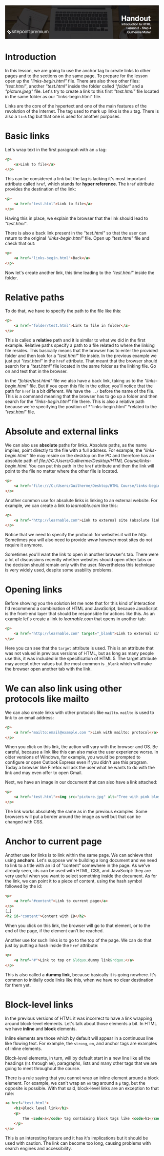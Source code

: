 ![](Introduction_to_HTML_handouts/headers/head3.4.jpg)
# Introduction

In this lesson, we are going to use the anchor tag to create links to other pages and to the sections on the same page. To prepare for the lesson open up the *"links-begin.html"* file. There are also three other files: *"test.html"*, another *"test.html"* inside the folder called *"folder"* and a *"picture.jpeg"* file. Let's try to create a link to this first *"test.html"* file located in the same folder as our "links-begin.html" file.

Links are the core of the hypertext and one of the main features of the revolution of the Internet. The tag used to mark up links is the `a` tag. There is also a `link` tag but that one is used for another purposes.

# Basic links

Let's wrap text in the first paragraph with an `a` tag:

```html
<p>
	<a>Link to file</a>
</p>
```

This can be considered a link but the tag is lacking it's most important attribute called `href`, which stands for **hyper reference**. The `href` attribute provides the destination of the link:

```html
<p>
	<a href="test.html">Link to file</a>
</p>
```

Having this in place, we explain the browser that the link should lead to *"test.html"*.

There is also a back link present in the *"test.html"* so that the user can return to the original *"links-begin.html"* file. Open up *"test.html"* file and check that out:

```html
<p>
	<a href="links-begin.html">Back</a>
</p>
```

Now let's create another link, this time leading to the *"test.html"* inside the folder.

# Relative paths

To do that, we have to specify the path to the file like this:

```html
<p>
	<a href="folder/test.html">Link to file in folder</a>
</p>
```

This is called a **relative** path and it is similar to what we did in the first example. Relative paths specify a path to a file related to where the linking file resides. This basically means that the browser has to enter the provided folder and then look for a *"test.html"* file inside. In the previous example we just put *"test.html"* in the `href` attribute. That meant that the browser should search for a *"test.html"* file located in the same folder as the linking file. Go on and test that in the browser. 

In the *"folder/test.html"* file we also have a back link, taking us to the *"links-begin.html"* file. But if you open this file in the editor, you'll notice that the path for `href` is a bit different. We have the `../` before the name of the file. This is a command meaning that the browser has to go up a folder and then search for the *"links-begin.html"* file there. This is also a relative path because we're specifying the position of *"links-begin.html" *related to the *"test.html"* file.

# Absolute and external links

We can also use **absolute** paths for links. Absolute paths, as the name implies, point directly to the file with a full address. For example, the *"links-begin.html"* file may reside on the desktop on the PC and therefore has an absolute path of *file:///C:/Users/Guilherme/Desktop/HTML Course/links-begin.html*. You can put this path in the `href` attribute and then the link will point to the file no matter where the other file is located.

```html
<p>
	<a href="file:///C:/Users/Guilherme/Desktop/HTML Course/links-begin.html">Link to file</a>
</p>
```

Another common use for absolute links is linking to an external website. For example, we can create a link to *learnable.com* like this:

```html
<p>
	<a href="http://learnable.com">Link to external site (absolute link)</a>
</p>
```

Notice that we need to specify the protocol: for websites it will be *http*. Sometimes you will also need to provide *www* however most sites do not require it anymore.

Sometimes you'll want the link to open in another browser's tab. There were a lot of discussions recently whether websites should open other tabs or the decision should remain only with the user. Nevertheless this technique is very widely used, despite some usability problems.

# Opening links

Before showing you the solution let me note that for this kind of interaction I'd recommend a combination of HTML and JavaScript, because JavaScript is the front-end layer that should be responsible for actions like this.
As an example let's create a link to *learnable.com* that opens in another tab:

```html
<p>
	<a href="http://learnable.com" target="_blank">Link to external site opening in another window (method not recommended – use javascript)</a>
</p>
```

Here you can see that the `target` attribute is used. This is an attribute that was not valued in previous versions of HTML, but as long as many people use this, it was included in the specification of HTML 5. The target attribute may accept other values but the most common is `_blank` which will make the browser open another tab with the link.

# We can also link using other protocols like mailto

We can also create links with other protocols like `mailto`. `mailto` is used to link to an email address:

```html
<p>
	<a href="mailto:email@example.com ">Link with mailto: protocol</a>
</p>
```

When you click on this link, the action will vary with the browser and OS. Be careful, because a link like this can also make the user experience worse. In older versions of Windows, for example, you would be prompted to configure or open Outlook Express even if you didn't use this program. Today a browser like Firefox will ask the user what he wants to do with the link and may even offer to open Gmail.

Next, we have an image in our document that can also have a link attached:

```html
<p>
	<a href="test.html"><img src="picture.jpg" alt="Tree with pink blossoms"></a>
</p>
```

The link works absolutely the same as in the previous examples. Some browsers will put a border around the image as well but that can be changed with CSS.

# Anchor to current page

Another use for links is to link within the same page. We can achieve that using **anchors**. Let's suppose we're building a long document and we need to link to a title with an id of "content" somewhere in the page. As we've already seen, ids can be used with HTML, CSS, and JavaScript: they are very useful when you want to select something inside the document. As for the link, we can point it to a piece of content, using the hash symbol followed by the id:

```html
<p>
	<a href="#content">Link to current page</a>
</p>
[…]
<h2 id="content">Content with ID</h2>
```

When you click on this link, the browser will go to that element, or to the end of the page, if the element can't be reached.

Another use for such links is to go to the top of the page. We can do that just by putting a hash inside the `href` attribute:

```html
<p>
	<a href="#">Link to top or &ldquo;dummy link&rdquo;</a>
</p>
```

This is also called a **dummy link**, because basically it is going nowhere. It's common to initially code links like this, when we have no clear destination for them yet.

# Block-level links

In the previous versions of HTML it was incorrect to have a link wrapping around block-level elements. Let's talk about those elements a bit. In HTML we have **inline** and **block** elements.

Inline elements are those which by default will appear in a continuous line like flowing text. For example, the `strong`, `em`, and anchor tags are examples of inline elements.

Block-level elements, in turn, will by default start in a new line like all the headings (`h1` through `h6`), paragraphs, lists and many other tags that we are going to meet throughout the course.

There is a rule saying that you cannot wrap an inline element around a block element. For example, we can't wrap an `em` tag around a `p` tag, but the opposite is possible. With that said, block-level links are an exception to that rule:

```html
<a href="test.html">
	<h1>Block level link</h1>
	<p>
		The <code>a</code> tag containing block tags like <code>h1</code> and <code>p</code>.
	</p>
</a>
```

This is an interesting feature and it has it's implications but it should be used with caution. The link can become too long, causing problems with search engines and accessibility.